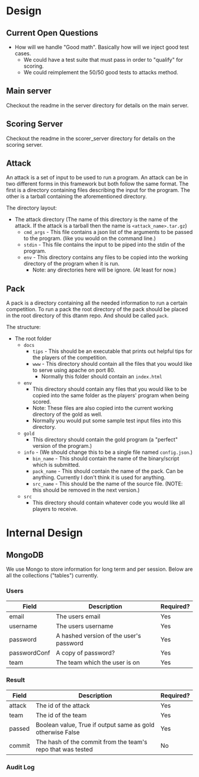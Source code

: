 # Design

## Current Open Questions
 - How will we handle "Good math". Basically how will we inject good test cases.
    - We could have a test suite that must pass in order to "qualify" for scoring.
    - We could reimplement the 50/50 good tests to attacks method.

## Main server
Checkout the readme in the server directory for details on the main server.

## Scoring Server
Checkout the readme in the scorer_server directory for details on the scoring server.

## Attack
An attack is a set of input to be used to run a program.
An attack can be in two different forms in this framework but both follow the same format. The first is a directory containing files describing the input for the program. The other is a tarball containing the aforementioned directory.

The directory layout:  
 - The attack directory (The name of this directory is the name of the attack. If the attack is a tarball then the name is `<attack_name>.tar.gz`)
    - `cmd_args` - This file contains a json list of the arguments to be passed to the program. (like you would on the command line.)
    - `stdin` - This file contains the input to be piped into the stdin of the program.
    - `env` - This directory contains any files to be copied into the working directory of the program when it is run.
        - Note: any directories here will be ignore. (At least for now.)
<!--    - All other files not named `cmd_args` and `stdin` are files that should be copied into the working directory of the program when it is run. -->


## Pack
A pack is a directory containing all the needed information to run a certain competition.
To run a pack the root directory of the pack should be placed in the root directory of this dtanm repo. And should be called `pack`.

The structure:  
 - The root folder
    - `docs`
        - `tips` - This should be an executable that prints out helpful tips for the players of the competition.
        - `www` - This directory should contain all the files that you would like to serve using apache on port 80.
            - Normally this folder should contain an `index.html`
    - `env`
        - This directory should contain any files that you would like to be copied into the same folder as the players' program when being scored.
        - Note: These files are also copied into the current working directory of the gold as well.
        - Normally you would put some sample test input files into this directory.
    - `gold`
        - This directory should contain the gold program (a "perfect" version of the program.)
    - `info` - (We should change this to be a single file named `config.json`.)
        - `bin_name` - This should contain the name of the binary/script which is submitted.
        - `pack_name` - This should contain the name of the pack. Can be anything. Currently I don't think it is used for anything.
        - `src_name` - This should be the name of the source file. (NOTE: this should be removed in the next version.)
    - `src`
        - This directory should contain whatever code you would like all players to receive.


# Internal Design

## MongoDB
We use Mongo to store information for long term and per session.
Below are all the collections ("tables") currently.

### Users

Field | Description | Required?
--- | --- | ---
email | The users email | Yes
username | The users username | Yes
password | A hashed version of the user's password | Yes
passwordConf | A copy of password? | Yes
team | The team which the user is on | Yes

### Result

Field | Description | Required?
--- | --- | ---
attack | The id of the attack | Yes
team | The id of the team | Yes
passed | Boolean value, True if output same as gold otherwise False | Yes
commit | The hash of the commit from the team's repo that was tested | No


### Audit Log


